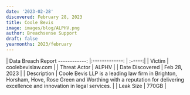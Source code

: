 ```yaml
---
date: '2023-02-28'
discovered: February 28, 2023
title: Coole Bevis
image: images/blog/ALPHV.png
author: Breachsense Support
draft: false
yearmonths: 2023/february
---
```



| Data Breach Report
------------:     |:-------------:    | :-----:|
| Victim      | coolebevislaw.com      | 
| Threat Actor      | ALPHV      | 
| Date Discovered      | Feb 28, 2023      | 
| Description      | Coole Bevis LLP is a leading law firm in Brighton, Horsham, Hove, Rose Green and Worthing with a reputation for delivering excellence and innovation in legal services.      | 
| Leak Size      | 770GB      | 

